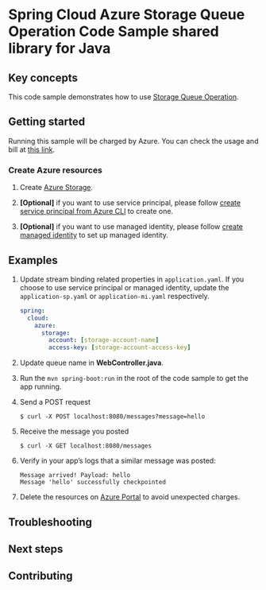 # Spring Cloud Azure Storage Queue Operation Code Sample shared library for Java

## Key concepts

This code sample demonstrates how to use [Storage Queue Operation][storage-queue-operation].

## Getting started

Running this sample will be charged by Azure. You can check the usage and bill at
[this link][azure-account].



### Create Azure resources

1. Create [Azure Storage][create-azure-storage]. 
    
2. **[Optional]** if you want to use service principal, please follow
    [create service principal from Azure CLI][create-sp-using-azure-cli] to create one.

3. **[Optional]** if you want to use managed identity, please follow
    [create managed identity][create-managed-identity] to set up managed identity.

## Examples

1.  Update stream binding related properties in
    `application.yaml`. If you choose to use
    service principal or managed identity, update the `application-sp.yaml` or
    `application-mi.yaml` respectively.

    ```yaml
    spring:
      cloud:
        azure:
          storage:
            account: [storage-account-name]
            access-key: [storage-account-access-key]
    ```

1.  Update queue name in **WebController.java**.

1.  Run the `mvn spring-boot:run` in the root of the code sample to get
    the app running.

1.  Send a POST request

        $ curl -X POST localhost:8080/messages?message=hello

1.  Receive the message you posted

        $ curl -X GET localhost:8080/messages

1.  Verify in your app’s logs that a similar message was posted:

        Message arrived! Payload: hello
        Message 'hello' successfully checkpointed

1.  Delete the resources on [Azure Portal][azure-portal] to avoid unexpected charges.


## Troubleshooting

## Next steps

## Contributing

<!-- LINKS -->

[azure-account]: https://azure.microsoft.com/account/
[azure-portal]: https://ms.portal.azure.com/
[create-azure-storage]: https://docs.microsoft.com/azure/storage/
[create-managed-identity]: https://github.com/Azure-Samples/azure-spring-boot-samples/blob/main/create-managed-identity.md
[create-sp-using-azure-cli]: https://github.com/Azure-Samples/azure-spring-boot-samples/blob/main/create-sp-using-azure-cli.md

[storage-queue-operation]: https://github.com/Azure/azure-sdk-for-java/blob/azure-spring-boot_3.6.0/sdk/spring/azure-spring-integration-storage-queue/src/main/java/com/azure/spring/integration/storage/queue/StorageQueueOperation.java

